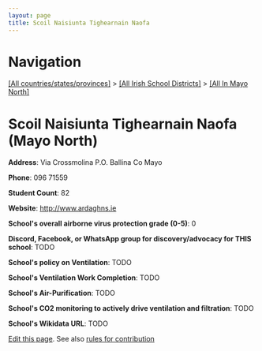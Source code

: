 ```yaml
---
layout: page
title: Scoil Naisiunta Tighearnain Naofa
---
```

# Navigation

[[All countries/states/provinces]](../../..) > [[All Irish School Districts]](../..) > [[All In Mayo North]](..)

# Scoil Naisiunta Tighearnain Naofa (Mayo North)

**Address**: Via Crossmolina P.O. Ballina Co Mayo

**Phone**: 096 71559

**Student Count**: 82

**Website**: <http://www.ardaghns.ie>

**School's overall airborne virus protection grade (0-5)**: 0

**Discord, Facebook, or WhatsApp group for discovery/advocacy for THIS school**: TODO

**School's policy on Ventilation**: TODO

**School's Ventilation Work Completion**: TODO

**School's Air-Purification**: TODO

**School's CO2 monitoring to actively drive ventilation and filtration**: TODO

**School's Wikidata URL**: TODO


[Edit this page](https://github.com/ventilate-schools/Ireland/edit/main/./Mayo_North/Scoil_Naisiunta_Tighearnain_Naofa.md). See also [rules for contribution](../../../contribution-rules/)